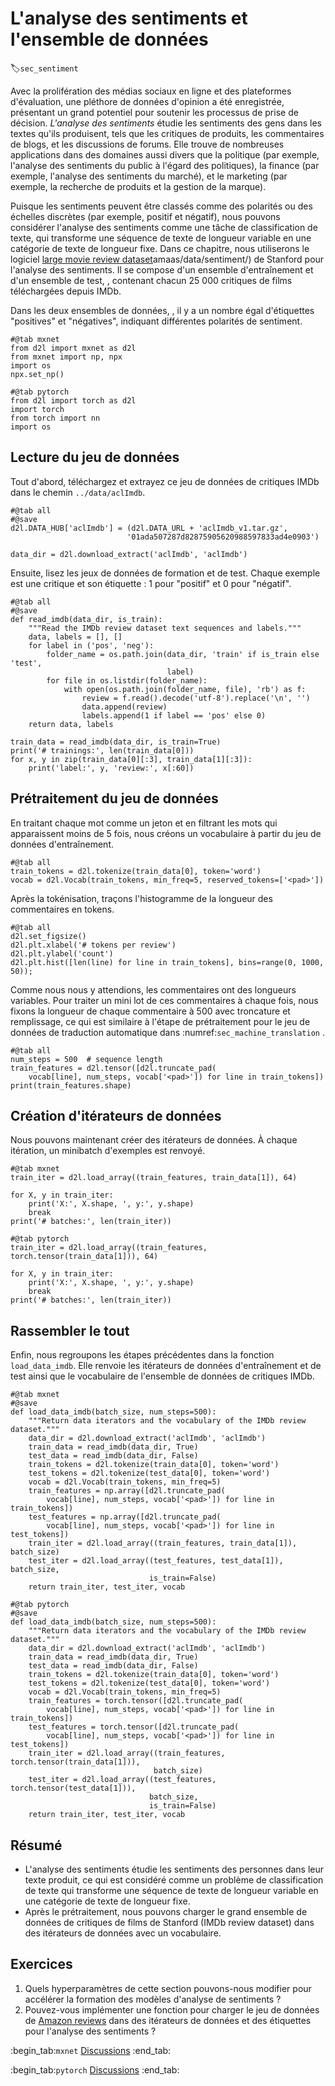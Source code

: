 # L'analyse des sentiments et l'ensemble de données
:label:`sec_sentiment` 

 
 Avec la prolifération des médias sociaux en ligne
et des plateformes d'évaluation,
une pléthore de
données d'opinion
a été enregistrée,
présentant un grand potentiel pour
soutenir les processus de prise de décision.
*L'analyse des sentiments*
étudie les sentiments des gens
dans les textes qu'ils produisent,
tels que les critiques de produits,
les commentaires de blogs,
et
les discussions de forums.
Elle trouve de nombreuses applications
dans des domaines aussi divers que 
la politique (par exemple, l'analyse des sentiments du public à l'égard des politiques),
la finance (par exemple, l'analyse des sentiments du marché),
et 
le marketing (par exemple, la recherche de produits et la gestion de la marque).

Puisque les sentiments
peuvent être classés
comme des polarités ou des échelles discrètes (par exemple, positif et négatif),
nous pouvons considérer 
l'analyse des sentiments 
comme une tâche de classification de texte,
qui transforme une séquence de texte de longueur variable
en une catégorie de texte de longueur fixe.
Dans ce chapitre,
nous utiliserons le logiciel [large movie review dataset](https://ai.stanford.edu/~)amaas/data/sentiment/)
 de Stanford pour l'analyse des sentiments. 
Il se compose d'un ensemble d'entraînement et d'un ensemble de test, 
, contenant chacun 25 000 critiques de films téléchargées depuis IMDb.
 
 Dans les deux ensembles de données, 
, il y a un nombre égal d'étiquettes "positives" et "négatives",
indiquant différentes polarités de sentiment.

```{.python .input}
#@tab mxnet
from d2l import mxnet as d2l
from mxnet import np, npx
import os
npx.set_np()
```

```{.python .input}
#@tab pytorch
from d2l import torch as d2l
import torch
from torch import nn
import os
```

## Lecture du jeu de données

Tout d'abord, téléchargez et extrayez ce jeu de données de critiques IMDb
dans le chemin `../data/aclImdb`.

```{.python .input}
#@tab all
#@save
d2l.DATA_HUB['aclImdb'] = (d2l.DATA_URL + 'aclImdb_v1.tar.gz', 
                          '01ada507287d82875905620988597833ad4e0903')

data_dir = d2l.download_extract('aclImdb', 'aclImdb')
```

Ensuite, lisez les jeux de données de formation et de test. Chaque exemple est une critique et son étiquette : 1 pour "positif" et 0 pour "négatif".

```{.python .input}
#@tab all
#@save
def read_imdb(data_dir, is_train):
    """Read the IMDb review dataset text sequences and labels."""
    data, labels = [], []
    for label in ('pos', 'neg'):
        folder_name = os.path.join(data_dir, 'train' if is_train else 'test',
                                   label)
        for file in os.listdir(folder_name):
            with open(os.path.join(folder_name, file), 'rb') as f:
                review = f.read().decode('utf-8').replace('\n', '')
                data.append(review)
                labels.append(1 if label == 'pos' else 0)
    return data, labels

train_data = read_imdb(data_dir, is_train=True)
print('# trainings:', len(train_data[0]))
for x, y in zip(train_data[0][:3], train_data[1][:3]):
    print('label:', y, 'review:', x[:60])
```

## Prétraitement du jeu de données

En traitant chaque mot comme un jeton
et en filtrant les mots qui apparaissent moins de 5 fois,
nous créons un vocabulaire à partir du jeu de données d'entraînement.

```{.python .input}
#@tab all
train_tokens = d2l.tokenize(train_data[0], token='word')
vocab = d2l.Vocab(train_tokens, min_freq=5, reserved_tokens=['<pad>'])
```

Après la tokénisation,
traçons l'histogramme de
la longueur des commentaires en tokens.

```{.python .input}
#@tab all
d2l.set_figsize()
d2l.plt.xlabel('# tokens per review')
d2l.plt.ylabel('count')
d2l.plt.hist([len(line) for line in train_tokens], bins=range(0, 1000, 50));
```

Comme nous nous y attendions,
les commentaires ont des longueurs variables.
Pour traiter
un mini lot de ces commentaires à chaque fois,
nous fixons la longueur de chaque commentaire à 500 avec troncature et remplissage,
ce qui est similaire à 
l'étape de prétraitement 
pour le jeu de données de traduction automatique
dans :numref:`sec_machine_translation` .

```{.python .input}
#@tab all
num_steps = 500  # sequence length
train_features = d2l.tensor([d2l.truncate_pad(
    vocab[line], num_steps, vocab['<pad>']) for line in train_tokens])
print(train_features.shape)
```

## Création d'itérateurs de données

Nous pouvons maintenant créer des itérateurs de données.
À chaque itération, un minibatch d'exemples est renvoyé.

```{.python .input}
#@tab mxnet
train_iter = d2l.load_array((train_features, train_data[1]), 64)

for X, y in train_iter:
    print('X:', X.shape, ', y:', y.shape)
    break
print('# batches:', len(train_iter))
```

```{.python .input}
#@tab pytorch
train_iter = d2l.load_array((train_features, torch.tensor(train_data[1])), 64)

for X, y in train_iter:
    print('X:', X.shape, ', y:', y.shape)
    break
print('# batches:', len(train_iter))
```

## Rassembler le tout

Enfin, nous regroupons les étapes précédentes dans la fonction `load_data_imdb`.
Elle renvoie les itérateurs de données d'entraînement et de test ainsi que le vocabulaire de l'ensemble de données de critiques IMDb.

```{.python .input}
#@tab mxnet
#@save
def load_data_imdb(batch_size, num_steps=500):
    """Return data iterators and the vocabulary of the IMDb review dataset."""
    data_dir = d2l.download_extract('aclImdb', 'aclImdb')
    train_data = read_imdb(data_dir, True)
    test_data = read_imdb(data_dir, False)
    train_tokens = d2l.tokenize(train_data[0], token='word')
    test_tokens = d2l.tokenize(test_data[0], token='word')
    vocab = d2l.Vocab(train_tokens, min_freq=5)
    train_features = np.array([d2l.truncate_pad(
        vocab[line], num_steps, vocab['<pad>']) for line in train_tokens])
    test_features = np.array([d2l.truncate_pad(
        vocab[line], num_steps, vocab['<pad>']) for line in test_tokens])
    train_iter = d2l.load_array((train_features, train_data[1]), batch_size)
    test_iter = d2l.load_array((test_features, test_data[1]), batch_size,
                               is_train=False)
    return train_iter, test_iter, vocab
```

```{.python .input}
#@tab pytorch
#@save
def load_data_imdb(batch_size, num_steps=500):
    """Return data iterators and the vocabulary of the IMDb review dataset."""
    data_dir = d2l.download_extract('aclImdb', 'aclImdb')
    train_data = read_imdb(data_dir, True)
    test_data = read_imdb(data_dir, False)
    train_tokens = d2l.tokenize(train_data[0], token='word')
    test_tokens = d2l.tokenize(test_data[0], token='word')
    vocab = d2l.Vocab(train_tokens, min_freq=5)
    train_features = torch.tensor([d2l.truncate_pad(
        vocab[line], num_steps, vocab['<pad>']) for line in train_tokens])
    test_features = torch.tensor([d2l.truncate_pad(
        vocab[line], num_steps, vocab['<pad>']) for line in test_tokens])
    train_iter = d2l.load_array((train_features, torch.tensor(train_data[1])),
                                batch_size)
    test_iter = d2l.load_array((test_features, torch.tensor(test_data[1])),
                               batch_size,
                               is_train=False)
    return train_iter, test_iter, vocab
```

## Résumé

* L'analyse des sentiments étudie les sentiments des personnes dans leur texte produit, ce qui est considéré comme un problème de classification de texte qui transforme une séquence de texte de longueur variable
en une catégorie de texte de longueur fixe.
* Après le prétraitement, nous pouvons charger le grand ensemble de données de critiques de films de Stanford (IMDb review dataset) dans des itérateurs de données avec un vocabulaire.


## Exercices


 1. Quels hyperparamètres de cette section pouvons-nous modifier pour accélérer la formation des modèles d'analyse de sentiments ?
1. Pouvez-vous implémenter une fonction pour charger le jeu de données de [Amazon reviews](https://snap.stanford.edu/data/web-Amazon.html) dans des itérateurs de données et des étiquettes pour l'analyse des sentiments ?


:begin_tab:`mxnet`
[Discussions](https://discuss.d2l.ai/t/391)
:end_tab:

:begin_tab:`pytorch`
[Discussions](https://discuss.d2l.ai/t/1387)
:end_tab:
